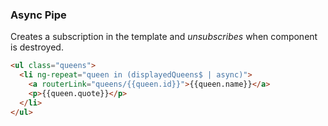 ### Async Pipe

Creates a subscription in the template and *unsubscribes* when component is destroyed.

```html
<ul class="queens">
  <li ng-repeat="queen in (displayedQueens$ | async)">
    <a routerLink="queens/{{queen.id}}">{{queen.name}}</a>
    <p>{{queen.quote}}</p>
  </li>
</ul>
```
